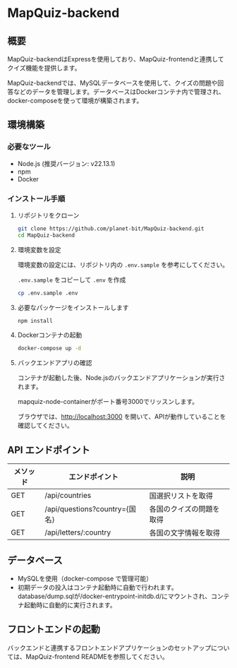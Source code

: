 # MapQuiz-backend

## 概要

MapQuiz-backendはExpressを使用しており、MapQuiz-frontendと連携してクイズ機能を提供します。

MapQuiz-backendでは、MySQLデータベースを使用して、クイズの問題や回答などのデータを管理します。データベースはDockerコンテナ内で管理され、docker-composeを使って環境が構築されます。

## 環境構築

### 必要なツール

- Node.js (推奨バージョン: v22.13.1)
- npm
- Docker

### インストール手順

1. リポジトリをクローン

   ```sh
   git clone https://github.com/planet-bit/MapQuiz-backend.git
   cd MapQuiz-backend
   ```

2. 環境変数を設定

   環境変数の設定には、リポジトリ内の `.env.sample` を参考にしてください。

   `.env.sample` をコピーして `.env` を作成

   ```sh
   cp .env.sample .env
   ```
3. 必要なパッケージをインストールします

   ```sh
   npm install
   ```

4. Dockerコンテナの起動

   ```sh
   docker-compose up -d
   ```

5. バックエンドアプリの確認

   コンテナが起動した後、Node.jsのバックエンドアプリケーションが実行されます。
   
   mapquiz-node-containerがポート番号3000でリッスンします。
   
   ブラウザでは、[http://localhost:3000](http://localhost:3000) を開いて、APIが動作していることを確認してください。
   

## API エンドポイント

| メソッド | エンドポイント      | 説明 |
| ---- | -----------------     | ---------------- |
| GET  | /api/countries        | 国選択リストを取得 |
| GET  | /api/questions?country={国名}  | 各国のクイズの問題を取得 |
| GET  | /api/letters/:country | 各国の文字情報を取得 |

## データベース

- MySQLを使用（docker-compose で管理可能）
- 初期データの投入はコンテナ起動時に自動で行われます。\
  database/dump.sqlが/docker-entrypoint-initdb.d/にマウントされ、コンテナ起動時に自動的に実行されます。

## フロントエンドの起動

バックエンドと連携するフロントエンドアプリケーションのセットアップについては、MapQuiz-frontend READMEを参照してください。
